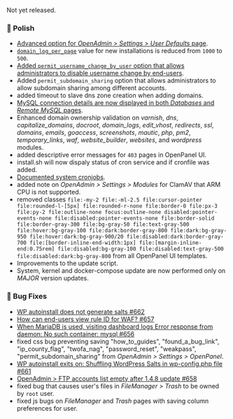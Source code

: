Not yet released.

### 💅 Polish
- [Advanced option for *OpenAdmin > Settings > User Defaults* page](/docs/admin/settings/defaults).
- [`domain_log_per_page`](https://dev.openpanel.com/cli/config.html#domain-log-per-page) value for new installations is reduced from `1000` to `500`.
- [Added `permit_username_change_by_user` option that allows administrators to disable username change by end-users](https://dev.openpanel.com/cli/config.html#permit-username-change-by-user).
- Added `permit_subdomain_sharing` option that allows administrators to allow subdomain sharing among different accounts.
- added timeout to slave dns zone creation when adding domains.
- [MySQL connection details are now displayed in both *Databases* and *Remote MySQL* pages](https://i.postimg.cc/S4ZCzNkk/2025-08-25-16-20.png).
- Enhanced domain ownership validation on *varnish*, *dns*, *capitalize_domains*, *docroot*, *domain_logs*, *edit_vhost*, *redirects*, *ssl*, *domains*, *emails*, *goaccess*, *screenshots*, *mautic*, *php*, *pm2*, *temporary_links*, *waf*, *website_builder*, *websites*, and *wordpress* modules.
- added descriptive error messages for `403` pages in OpenPanel UI.
- install.sh will now dispaly status of cron service and if cronfile was added.
- [Documented system cronjobs](https://dev.openpanel.com/crons.html).
- added note on *OpenAdmin > Settings > Modules* for ClamAV that ARM CPU is not supported.
- removed classes `file:-my-2 file:-ml-2.5 file:cursor-pointer file:rounded-l-[5px] file:rounded-r-none file:border-0 file:px-3 file:py-2 file:outline-none focus:outline-none disabled:pointer-events-none file:disabled:pointer-events-none file:border-solid file:border-gray-300 file:bg-gray-50 file:text-gray-500 file:hover:bg-gray-100 file:dark:border-gray-800 file:dark:bg-gray-950 file:hover:dark:bg-gray-900/20 file:disabled:dark:border-gray-700 file:[border-inline-end-width:1px] file:[margin-inline-end:0.75rem] file:disabled:bg-gray-100 file:disabled:text-gray-500 file:disabled:dark:bg-gray-800` from all OpenPanel UI templates.
- Improvements to the update script.
- System, kernel and docker-compose update are now performed only on *MAJOR* version updates.

### 🐛 Bug Fixes
- [WP autoinstall does not generate salts #662](https://github.com/stefanpejcic/OpenPanel/issues/662)
- [How can end-users view rule ID for WAF? #657](https://github.com/stefanpejcic/OpenPanel/issues/657)
- [When MariaDB is used, visiting dashboard logs Error response from daemon: No such container: mysql #656](https://github.com/stefanpejcic/OpenPanel/issues/656)
- fixed css bug preventing saving "how_to_guides", "found_a_bug_link", "ip_county_flag", "twofa_nag", "password_reset", "weakpass", "permit_subdomain_sharing" from *OpenAdmin > Settings > OpenPanel*.
- [WP autoinstall exits on: Shuffling WordPress Salts in wp-config.php file #661](https://github.com/stefanpejcic/OpenPanel/issues/661)
- [OpenAdmin > FTP accounts list empty after 1.4.8 update #658](https://github.com/stefanpejcic/OpenPanel/issues/658)
- fixed bug that causes user's files in *FileManager > Trash* to be owned by `root` user.
- fixed js bugs on *FileManager* and *Trash* pages with saving column preferences for user.
